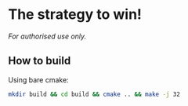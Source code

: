 # The strategy to win!

*For authorised use only.*

## How to build
Using bare cmake:
```sh
mkdir build && cd build && cmake .. && make -j 32
```
